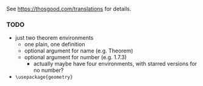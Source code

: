 See <https://thosgood.com/translations> for details.

### TODO

- just two theorem environments
    + one plain, one definition
    + optional argument for name (e.g. Theorem)
    + optional argument for number (e.g. 1.7.3)
        * actually maybe have four environments, with starred versions for no number?
- `\usepackage{geometry}`
